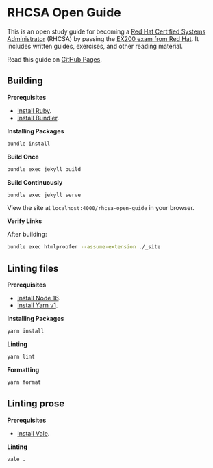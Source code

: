 # RHCSA Open Guide

This is an open study guide for becoming a [Red Hat Certified Systems Administrator](https://www.redhat.com/en/services/certification/rhcsa) (RHCSA)
by passing the [EX200 exam from Red Hat](https://www.redhat.com/en/services/training/ex200-red-hat-certified-system-administrator-rhcsa-exam).
It includes written guides, exercises, and other reading material.

Read this guide on [GitHub Pages](http://rbong.github.io/rhcsa-open-guide).

## Building

**Prerequisites**

- [Install Ruby](https://www.ruby-lang.org/en/documentation/installation/).
- [Install Bundler](https://bundler.io/).

**Installing Packages**

```sh
bundle install
```

**Build Once**

```sh
bundle exec jekyll build
```

**Build Continuously**

```sh
bundle exec jekyll serve
```

View the site at `localhost:4000/rhcsa-open-guide` in your browser.

**Verify Links**

After building:

```sh
bundle exec htmlproofer --assume-extension ./_site
```

## Linting files

**Prerequisites**

- [Install Node 16](https://nodejs.org/en/download/).
- [Install Yarn v1](https://classic.yarnpkg.com/lang/en/docs/install).

**Installing Packages**

```sh
yarn install
```

**Linting**

```sh
yarn lint
```

**Formatting**

```sh
yarn format
```

## Linting prose

**Prerequisites**

- [Install Vale](https://vale.sh/docs/vale-cli/installation/).

**Linting**

```sh
vale .
```
